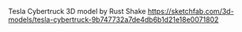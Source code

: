Tesla Cybertruck
3D model
by Rust Shake
https://sketchfab.com/3d-models/tesla-cybertruck-9b747732a7de4db6b1d21e18e0071802